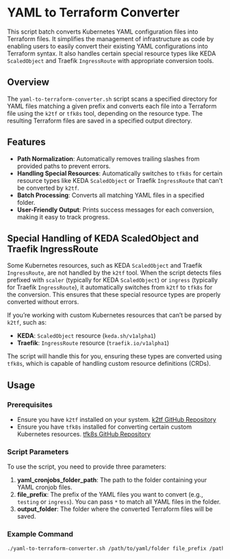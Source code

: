 # YAML to Terraform Converter

This script batch converts Kubernetes YAML configuration files into Terraform files. It simplifies the management of infrastructure as code by enabling users to easily convert their existing YAML configurations into Terraform syntax. It also handles certain special resource types like KEDA `ScaledObject` and Traefik `IngressRoute` with appropriate conversion tools.

## Overview

The `yaml-to-terraform-converter.sh` script scans a specified directory for YAML files matching a given prefix and converts each file into a Terraform file using the `k2tf` or `tfk8s` tool, depending on the resource type. The resulting Terraform files are saved in a specified output directory.

## Features

- **Path Normalization**: Automatically removes trailing slashes from provided paths to prevent errors.
- **Handling Special Resources**: Automatically switches to `tfk8s` for certain resource types like KEDA `ScaledObject` or Traefik `IngressRoute` that can't be converted by `k2tf`.
- **Batch Processing**: Converts all matching YAML files in a specified folder.
- **User-Friendly Output**: Prints success messages for each conversion, making it easy to track progress.

## Special Handling of KEDA ScaledObject and Traefik IngressRoute

Some Kubernetes resources, such as KEDA `ScaledObject` and Traefik `IngressRoute`, are not handled by the `k2tf` tool. When the script detects files prefixed with `scaler` (typically for KEDA `ScaledObject`) or `ingress` (typically for Traefik `IngressRoute`), it automatically switches from `k2tf` to `tfk8s` for the conversion. This ensures that these special resource types are properly converted without errors.

If you’re working with custom Kubernetes resources that can’t be parsed by `k2tf`, such as:

- **KEDA**: `ScaledObject` resource (`keda.sh/v1alpha1`)
- **Traefik**: `IngressRoute` resource (`traefik.io/v1alpha1`)

The script will handle this for you, ensuring these types are converted using `tfk8s`, which is capable of handling custom resource definitions (CRDs).

## Usage

### Prerequisites

- Ensure you have `k2tf` installed on your system. [k2tf GitHub Repository](https://github.com/sl1pm4t/k2tf)
- Ensure you have `tfk8s` installed for converting certain custom Kubernetes resources. [tfk8s GitHub Repository](https://github.com/dirien/tfk8s)

### Script Parameters

To use the script, you need to provide three parameters:

1. **yaml_cronjobs_folder_path**: The path to the folder containing your YAML cronjob files.
2. **file_prefix**: The prefix of the YAML files you want to convert (e.g., `testing` or `ingress`). You can pass `*` to match all YAML files in the folder.
3. **output_folder**: The folder where the converted Terraform files will be saved.

### Example Command

```bash
./yaml-to-terraform-converter.sh /path/to/yaml/folder file_prefix /path/to/output/folder
